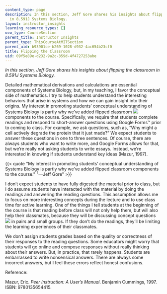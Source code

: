 ```yaml
---
content_type: page
description: In this section, Jeff Gore shares his insights about flipping the classroom
  in 8.591J Systems Biology.
layout: instructor_insights
learning_resource_types: []
ocw_type: CourseSection
parent_title: Instructor Insights
parent_type: ThisCourseAtMITSection
parent_uid: b93901ce-b269-1028-d932-4ac654b23cf0
title: Flipping the Classroom
uid: 09f5e89e-d232-9a2c-359d-4f4727253abe
---
```


_In this section, Jeff Gore shares his insights about flipping the classroom in _8.591J Systems Biology_._

Detailed mathematical derivations and calculations are essential components of Systems Biology, but, in my teaching, I favor the conceptual side of mathematics. I try to help students understand the interesting behaviors that arise in systems and how we can gain insight into their origins. My interest in promoting students’ conceptual understanding of Systems Biology is partly why we’ve added flipped classroom ![](/images/educator/icon-question-flip.png) components to the course. Specifically, we require that students complete readings and respond to short-answer questions using Google Forms™ prior to coming to class. For example, we ask questions, such as, “Why might a cell actively degrade the protein that it just made?” We expect students to answer these questions in one to three sentences. Of course, there are always students who want to write more, and Google Forms allows for that, but we’re really not asking students to write essays. Instead, we’re interested in knowing if students understand key ideas (Mazur, 1997).

{{< quote "My interest in promoting students’ conceptual understanding of Systems Biology is partly why we’ve added flipped classroom components to the course." "—Jeff Gore" >}}

I don’t expect students to have fully digested the material prior to class, but I do assume students have interacted with the material by doing the readings and answering the reading questions. This assumption allows me to focus on more interesting concepts during the lecture and to use class time for active learning. One of the things I tell students at the beginning of the course is that reading before class will not only help them, but will also help their classmates, because they will be discussing concept questions ![](/images/educator/icon-question-conq.png) in pairs and small groups. If they don’t do the readings, they’ll be limiting the learning experiences of their classmates.

We don’t assign students grades based on the quality or correctness of their responses to the reading questions. Some educators might worry that students will go online and compose responses without really thinking about their answers. But, in practice, that rarely happens. Students are embarrassed to write nonsensical answers. There are always some incorrect answers, but I feel these errors reflect honest confusions.

Reference:

Mazur, Eric. _Peer Instruction: A User’s Manual_. Benjamin Cummings, 1997. ISBN: 9780135654415.